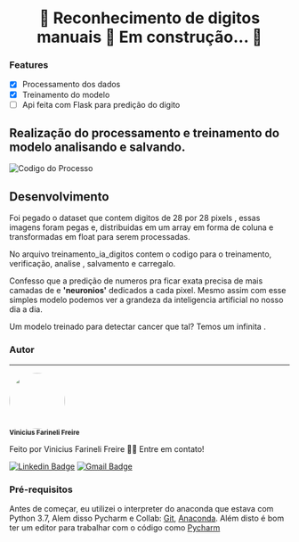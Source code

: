 <h1 align="center"> 
	🚧  Reconhecimento de digitos manuais   
	      🚧  Em construção...  🚧
</h1>

### Features

- [x] Processamento dos dados
- [x] Treinamento do modelo
- [ ] Api feita com Flask para predição do digito

## Realização do processamento e treinamento do modelo analisando e salvando.

![Codigo do Processo](processo.gif) 





## Desenvolvimento

Foi  pegado o dataset que contem digitos de 28 por 28 pixels , essas imagens foram pegas e,
distribuidas em um array em forma de coluna e transformadas em float para serem processadas.

No arquivo treinamento_ia_digitos contem o codigo para o treinamento, verificação, analise , salvamento e carregalo.

Confesso que a predição de numeros pra ficar exata precisa de mais camadas de e **'neuronios'** dedicados a cada pixel.
Mesmo assim com esse simples modelo podemos ver a grandeza da inteligencia artificial no nosso dia a dia.

Um modelo treinado para detectar cancer que tal? Temos um infinita .






### Autor
---

 <img style="border-radius: 50%;" src="https://avatars1.githubusercontent.com/u/64615200?s=60&v=4" width="100px;" alt=""/>
 <br />
 <sub><b>  Vinicius Farineli Freire</b></sub></a>


Feito  por Vinicius Farineli Freire 👋🏽 Entre em contato!

[![Linkedin Badge](https://img.shields.io/badge/-Vinicius-blue?style=flat-square&logo=Linkedin&logoColor=white&link=https://www.linkedin.com/in/vinicius-farineli/)](https://www.linkedin.com/in/vinicius-farineli/) 
[![Gmail Badge](https://img.shields.io/badge/-viniciusfarineli@gmail.com-c14438?style=flat-square&logo=Gmail&logoColor=white&link=mailto:viniciusfarineli@gmail.com)](mailto:viniciusfarineli@gmail.com)

### Pré-requisitos

Antes de começar, eu utilizei o interpreter do anaconda que estava com Python 3.7, Alem disso Pycharm e Collab:
[Git](https://git-scm.com), [Anaconda](https://docs.anaconda.com/anaconda/install/). 
Além disto é bom ter um editor para trabalhar com o código como [Pycharm](https://www.jetbrains.com/pycharm/download/)


